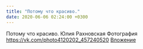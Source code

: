 ```yaml
---
title: "Потому что красиво."
date: 2020-06-06 02:24:00 +0300
---
```


Потому что красиво.
Юлия Рахновская
Фотография
<a class="vk-attach" href="https://vk.com/photo4120202_457240520">https://vk.com/photo4120202_457240520</a>
<a class="vk-attach" href="https://vk.com/photo4120202_457240520">Вложение</a>
